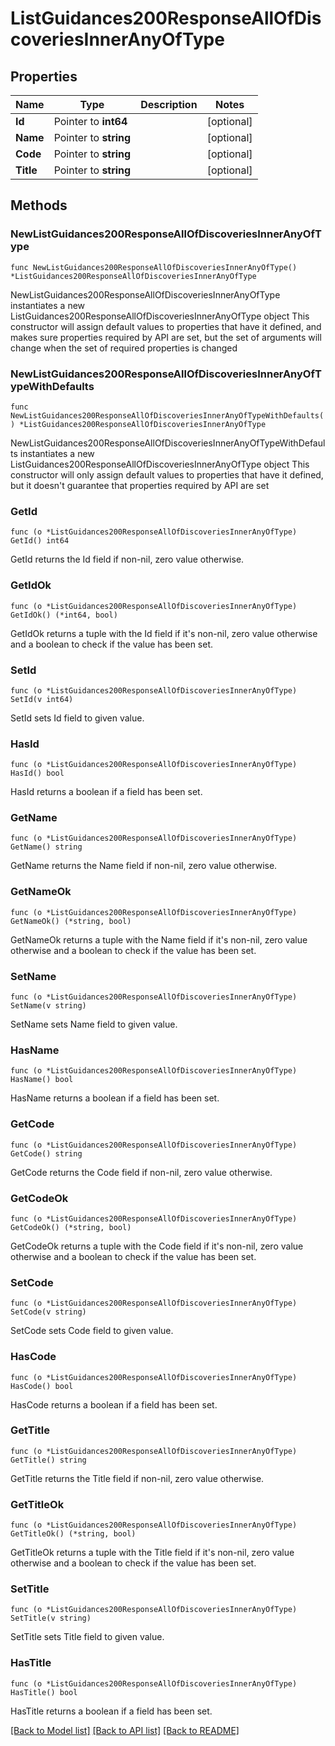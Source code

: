 # ListGuidances200ResponseAllOfDiscoveriesInnerAnyOfType

## Properties

Name | Type | Description | Notes
------------ | ------------- | ------------- | -------------
**Id** | Pointer to **int64** |  | [optional] 
**Name** | Pointer to **string** |  | [optional] 
**Code** | Pointer to **string** |  | [optional] 
**Title** | Pointer to **string** |  | [optional] 

## Methods

### NewListGuidances200ResponseAllOfDiscoveriesInnerAnyOfType

`func NewListGuidances200ResponseAllOfDiscoveriesInnerAnyOfType() *ListGuidances200ResponseAllOfDiscoveriesInnerAnyOfType`

NewListGuidances200ResponseAllOfDiscoveriesInnerAnyOfType instantiates a new ListGuidances200ResponseAllOfDiscoveriesInnerAnyOfType object
This constructor will assign default values to properties that have it defined,
and makes sure properties required by API are set, but the set of arguments
will change when the set of required properties is changed

### NewListGuidances200ResponseAllOfDiscoveriesInnerAnyOfTypeWithDefaults

`func NewListGuidances200ResponseAllOfDiscoveriesInnerAnyOfTypeWithDefaults() *ListGuidances200ResponseAllOfDiscoveriesInnerAnyOfType`

NewListGuidances200ResponseAllOfDiscoveriesInnerAnyOfTypeWithDefaults instantiates a new ListGuidances200ResponseAllOfDiscoveriesInnerAnyOfType object
This constructor will only assign default values to properties that have it defined,
but it doesn't guarantee that properties required by API are set

### GetId

`func (o *ListGuidances200ResponseAllOfDiscoveriesInnerAnyOfType) GetId() int64`

GetId returns the Id field if non-nil, zero value otherwise.

### GetIdOk

`func (o *ListGuidances200ResponseAllOfDiscoveriesInnerAnyOfType) GetIdOk() (*int64, bool)`

GetIdOk returns a tuple with the Id field if it's non-nil, zero value otherwise
and a boolean to check if the value has been set.

### SetId

`func (o *ListGuidances200ResponseAllOfDiscoveriesInnerAnyOfType) SetId(v int64)`

SetId sets Id field to given value.

### HasId

`func (o *ListGuidances200ResponseAllOfDiscoveriesInnerAnyOfType) HasId() bool`

HasId returns a boolean if a field has been set.

### GetName

`func (o *ListGuidances200ResponseAllOfDiscoveriesInnerAnyOfType) GetName() string`

GetName returns the Name field if non-nil, zero value otherwise.

### GetNameOk

`func (o *ListGuidances200ResponseAllOfDiscoveriesInnerAnyOfType) GetNameOk() (*string, bool)`

GetNameOk returns a tuple with the Name field if it's non-nil, zero value otherwise
and a boolean to check if the value has been set.

### SetName

`func (o *ListGuidances200ResponseAllOfDiscoveriesInnerAnyOfType) SetName(v string)`

SetName sets Name field to given value.

### HasName

`func (o *ListGuidances200ResponseAllOfDiscoveriesInnerAnyOfType) HasName() bool`

HasName returns a boolean if a field has been set.

### GetCode

`func (o *ListGuidances200ResponseAllOfDiscoveriesInnerAnyOfType) GetCode() string`

GetCode returns the Code field if non-nil, zero value otherwise.

### GetCodeOk

`func (o *ListGuidances200ResponseAllOfDiscoveriesInnerAnyOfType) GetCodeOk() (*string, bool)`

GetCodeOk returns a tuple with the Code field if it's non-nil, zero value otherwise
and a boolean to check if the value has been set.

### SetCode

`func (o *ListGuidances200ResponseAllOfDiscoveriesInnerAnyOfType) SetCode(v string)`

SetCode sets Code field to given value.

### HasCode

`func (o *ListGuidances200ResponseAllOfDiscoveriesInnerAnyOfType) HasCode() bool`

HasCode returns a boolean if a field has been set.

### GetTitle

`func (o *ListGuidances200ResponseAllOfDiscoveriesInnerAnyOfType) GetTitle() string`

GetTitle returns the Title field if non-nil, zero value otherwise.

### GetTitleOk

`func (o *ListGuidances200ResponseAllOfDiscoveriesInnerAnyOfType) GetTitleOk() (*string, bool)`

GetTitleOk returns a tuple with the Title field if it's non-nil, zero value otherwise
and a boolean to check if the value has been set.

### SetTitle

`func (o *ListGuidances200ResponseAllOfDiscoveriesInnerAnyOfType) SetTitle(v string)`

SetTitle sets Title field to given value.

### HasTitle

`func (o *ListGuidances200ResponseAllOfDiscoveriesInnerAnyOfType) HasTitle() bool`

HasTitle returns a boolean if a field has been set.


[[Back to Model list]](../README.md#documentation-for-models) [[Back to API list]](../README.md#documentation-for-api-endpoints) [[Back to README]](../README.md)


